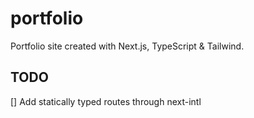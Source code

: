 # portfolio

Portfolio site created with Next.js, TypeScript & Tailwind.

## TODO

[] Add statically typed routes through next-intl

